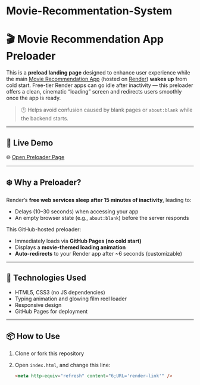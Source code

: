 # Movie-Recommentation-System
# 🎬 Movie Recommendation App Preloader

This is a **preload landing page** designed to enhance user experience while the main [Movie Recommendation App](https://your-render-app.onrender.com) (hosted on [Render](https://render.com)) **wakes up** from cold start. Free-tier Render apps can go idle after inactivity — this preloader offers a clean, cinematic “loading” screen and redirects users smoothly once the app is ready.

> 🕒 Helps avoid confusion caused by blank pages or `about:blank` while the backend starts.

---

## 🔗 Live Demo

🌐 [Open Preloader Page](https://yourusername.github.io/movie-preloader/)

---

## ❄️ Why a Preloader?

Render’s **free web services sleep after 15 minutes of inactivity**, leading to:

- Delays (10–30 seconds) when accessing your app
- An empty browser state (e.g., `about:blank`) before the server responds

This GitHub-hosted preloader:
- Immediately loads via **GitHub Pages (no cold start)**
- Displays a **movie-themed loading animation**
- **Auto-redirects** to your Render app after ~6 seconds (customizable)

---

## 🚀 Technologies Used

- HTML5, CSS3 (no JS dependencies)
- Typing animation and glowing film reel loader
- Responsive design
- GitHub Pages for deployment

---

## 📦 How to Use

1. Clone or fork this repository
2. Open `index.html`, and change this line:

   ```html
   <meta http-equiv="refresh" content="6;URL='render-link'" />
